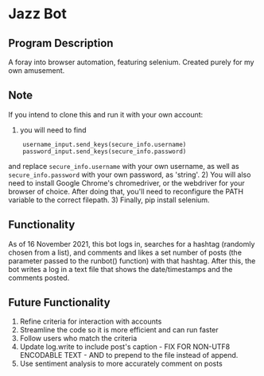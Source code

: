 # Jazz Bot
## Program Description
A foray into browser automation, featuring selenium. Created purely for my own amusement.

## Note
If you intend to clone this and run it with your own account:
1) you will need to find 
```
    username_input.send_keys(secure_info.username) 
    password_input.send_keys(secure_info.password)
```
and replace `secure_info.username` with your own username, as well as `secure_info.password` with your own password, as 'string'.
2) You will also need to install Google Chrome's chromedriver, or the webdriver for your browser of choice. After doing that, you'll need to reconfigure the PATH variable to the correct filepath.
3) Finally, pip install selenium.

## Functionality
As of 16 November 2021, this bot logs in, searches for a hashtag (randomly chosen from a list), and comments and likes a set number of posts (the parameter passed to the runbot() function) with that hashtag. After this, the bot writes a log in a text file that shows the date/timestamps and the comments posted.

## Future Functionality
1. Refine criteria for interaction with accounts
2. Streamline the code so it is more efficient and can run faster
3. Follow users who match the criteria
4. Update log.write to include post's caption - FIX FOR NON-UTF8 ENCODABLE TEXT - AND to prepend to the file instead of append.
5. Use sentiment analysis to more accurately comment on posts
